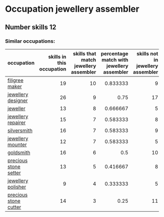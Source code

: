 # Occupation jewellery assembler
## Number skills 12
### Similar occupations:
| occupation                                        |   skills in this occupation |   skills that match jewellery assembler |   percentage match with jewellery assembler |   skills not in jewellery assembler |
|:--------------------------------------------------|----------------------------:|----------------------------------------:|--------------------------------------------:|------------------------------------:|
| [filigree maker](filigree_maker.md)               |                          19 |                                      10 |                                    0.833333 |                                   9 |
| [jewellery designer](jewellery_designer.md)       |                          26 |                                       9 |                                    0.75     |                                  17 |
| [jeweller](jeweller.md)                           |                          13 |                                       8 |                                    0.666667 |                                   5 |
| [jewellery repairer](jewellery_repairer.md)       |                          15 |                                       7 |                                    0.583333 |                                   8 |
| [silversmith](silversmith.md)                     |                          16 |                                       7 |                                    0.583333 |                                   9 |
| [jewellery mounter](jewellery_mounter.md)         |                          12 |                                       7 |                                    0.583333 |                                   5 |
| [goldsmith](goldsmith.md)                         |                          16 |                                       6 |                                    0.5      |                                  10 |
| [precious stone setter](precious_stone_setter.md) |                          13 |                                       5 |                                    0.416667 |                                   8 |
| [jewellery polisher](jewellery_polisher.md)       |                           9 |                                       4 |                                    0.333333 |                                   5 |
| [precious stone cutter](precious_stone_cutter.md) |                          14 |                                       3 |                                    0.25     |                                  11 |
